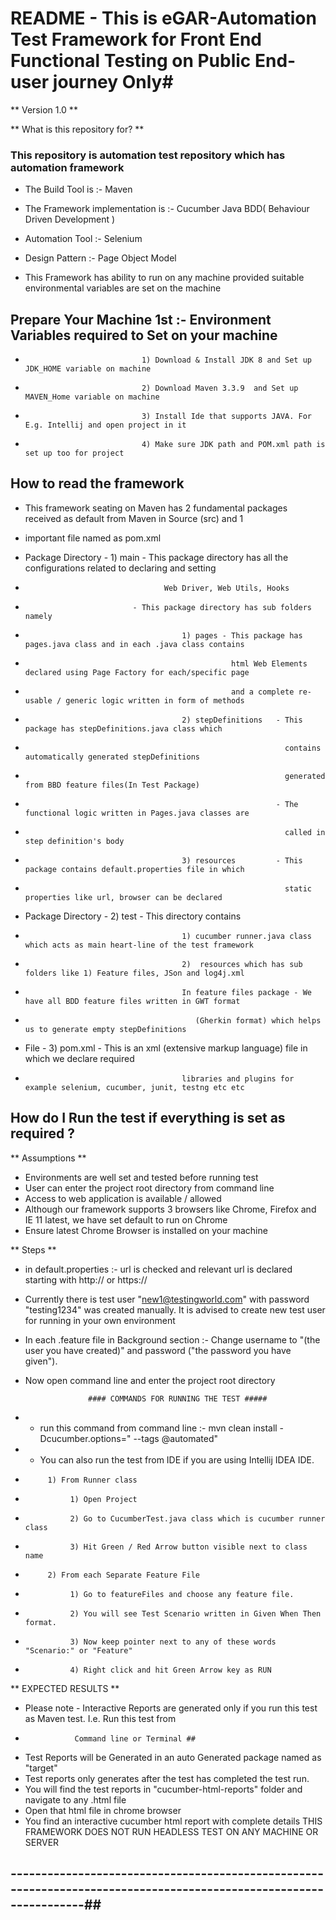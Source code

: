 # README  - This is eGAR-Automation Test Framework for Front End Functional Testing on Public End-user journey Only#
** Version 1.0 **

** What is this repository for? **
### This repository is automation test repository which has automation framework ###

* The Build Tool is :- Maven
* The Framework implementation is :- Cucumber Java BDD( Behaviour Driven Development )
* Automation Tool :- Selenium
* Design Pattern :- Page Object Model

* This Framework has ability to run on any machine provided suitable environmental variables are set on the machine
## Prepare Your Machine 1st :-  Environment Variables required to Set on your machine
*                               1) Download & Install JDK 8 and Set up JDK_HOME variable on machine
*                               2) Download Maven 3.3.9  and Set up MAVEN_Home variable on machine
*                               3) Install Ide that supports JAVA. For E.g. Intellij and open project in it
*                               4) Make sure JDK path and POM.xml path is set up too for project

## How to read the framework ##
* This framework seating on Maven has 2 fundamental packages received as default from Maven in Source (src) and 1
* important file named as pom.xml

*    Package Directory - 1)   main - This package directory has all the configurations related to declaring and setting
*                                    Web Driver, Web Utils, Hooks

*                             - This package directory has sub folders namely
*                                        1) pages - This package has pages.java class and in each .java class contains
*                                                   html Web Elements declared using Page Factory for each/specific page
*                                                   and a complete re-usable / generic logic written in form of methods
*                                        2) stepDefinitions   - This package has stepDefinitions.java class which
*                                                               contains automatically generated stepDefinitions
*                                                               generated from BBD feature files(In Test Package)
*                                                             - The functional logic written in Pages.java classes are
*                                                               called in step definition's body
*                                        3) resources         - This package contains default.properties file in which
*                                                               static properties like url, browser can be declared

*    Package Directory - 2)   test - This directory contains
*                                        1) cucumber runner.java class which acts as main heart-line of the test framework
*                                        2)  resources which has sub folders like 1) Feature files, JSon and log4j.xml
*                                        In feature files package - We have all BDD feature files written in GWT format
*                                           (Gherkin format) which helps us to generate empty stepDefinitions


*    File              - 3)   pom.xml - This is an xml (extensive markup language) file in which we declare required
*                                        libraries and plugins for example selenium, cucumber, junit, testng etc etc


## How do I Run the test if everything is set as required ? ##

** Assumptions **
* Environments are well set and tested before running test
* User can enter the project root directory from command line
* Access to web application is available / allowed
* Although our framework supports 3 browsers like Chrome, Firefox and IE 11 latest, we have set default to run on Chrome
* Ensure latest Chrome Browser is installed on your machine

** Steps **
* in default.properties :- url is checked and relevant url is declared starting with http:// or https://
* Currently there is test user "new1@testingworld.com" with password "testing1234" was created manually. It is advised
    to create new test user for running in your own environment
* In each .feature file in Background section :- Change username to "(the user you have created)" and password
  ("the password you have given").
* Now open command line and enter the project root directory

                    #### COMMANDS FOR RUNNING THE TEST #####
 * - run this command from command line :- mvn clean install -Dcucumber.options=" --tags @automated"

 * - You can also run the test from IDE if you are using Intellij IDEA IDE.
 *          1) From Runner class
 *               1) Open Project
 *               2) Go to CucumberTest.java class which is cucumber runner class
 *               3) Hit Green / Red Arrow button visible next to class name

 *          2) From each Separate Feature File
 *               1) Go to featureFiles and choose any feature file.
 *               2) You will see Test Scenario written in Given When Then format.
 *               3) Now keep pointer next to any of these words "Scenario:" or "Feature"
 *               4) Right click and hit Green Arrow key as RUN


 ** EXPECTED RESULTS **
 *  Please note - Interactive Reports are generated only if you run this test as Maven test. I.e. Run this test from
 *                Command line or Terminal ##
 *  Test Reports will be Generated in an auto Generated package named as "target"
 *  Test reports only generates after the test has completed the test run.
 *  You will find the test reports in "cucumber-html-reports" folder and navigate to any .html file
 *  Open that html file in chrome browser
 *  You find an interactive cucumber html report with complete details
THIS FRAMEWORK DOES NOT RUN HEADLESS TEST ON ANY MACHINE OR SERVER
 ## ------------------------------------------------------------------------------------------------------------------##